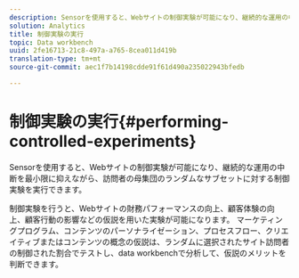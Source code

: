 ```yaml
---
description: Sensorを使用すると、Webサイトの制御実験が可能になり、継続的な運用の中断を最小限に抑えながら、訪問者の母集団のランダムなサブセットに対する制御実験を実行できます。
solution: Analytics
title: 制御実験の実行
topic: Data workbench
uuid: 2fe16713-21c8-497a-a765-8cea011d419b
translation-type: tm+mt
source-git-commit: aec1f7b14198cdde91f61d490a235022943bfedb

---
```



# 制御実験の実行{#performing-controlled-experiments}

Sensorを使用すると、Webサイトの制御実験が可能になり、継続的な運用の中断を最小限に抑えながら、訪問者の母集団のランダムなサブセットに対する制御実験を実行できます。

制御実験を行うと、Webサイトの財務パフォーマンスの向上、顧客体験の向上、顧客行動の影響などの仮説を用いた実験が可能になります。 マーケティングプログラム、コンテンツのパーソナライゼーション、プロセスフロー、クリエイティブまたはコンテンツの概念の仮説は、ランダムに選択されたサイト訪問者の制御された割合でテストし、data workbenchで分析して、仮説のメリットを判断できます。
